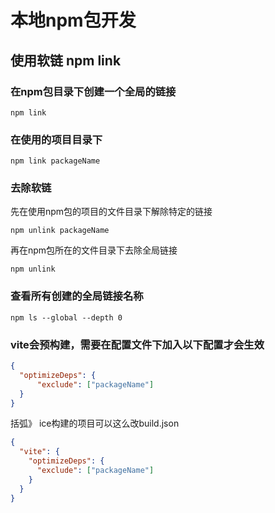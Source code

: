 # 本地npm包开发

## 使用软链 npm link

### 在npm包目录下创建一个全局的链接

```shell
npm link  
```

### 在使用的项目目录下

```shell
npm link packageName   
```

### 去除软链

先在使用npm包的项目的文件目录下解除特定的链接

```shell
npm unlink packageName
```

再在npm包所在的文件目录下去除全局链接

```shell
npm unlink 
```

### 查看所有创建的全局链接名称

```shell
npm ls --global --depth 0
```

### vite会预构建，需要在配置文件下加入以下配置才会生效

```json
{
  "optimizeDeps": {
      "exclude": ["packageName"]
  }
}
```

括弧》
ice构建的项目可以这么改build.json

```json
{
  "vite": {
    "optimizeDeps": {
      "exclude": ["packageName"]
    }
  }
}
```
